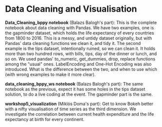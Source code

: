 # Data Cleaning and Visualisation

**Data_Cleaning_bppy notebook** (Balazs Balogh's part):
This is the complete notebook about data cleaning with Pandas. We have two examples, one is the gapminder dataset, which holds the life expectancy of every countries from 1800 to 2016. This is a messy, and untidy dataset originally, but with Pandas' data cleaning functions we clean it, and tidy it.
The second example is the tips dataset, intentionally ruined, so we can clean it. It holds more than two hundred rows, with bills, tips, day of the dinner or lunch, and so on. We used pandas' to_numeric, get_dummies, drop, replace functions among the "usual" ones. LabelEncoding and One-Hot Encoding was also introduced. What is the difference between the two, and when to use which (with wrong examples to make it more clear).

**data_cleaning_bppy_ws notebook** (Balazs Balogh's part):
The same notebook as the previous, expect it has some holes in the tips dataset solution, to do a live coding at the event. The gapminder part is the same.

**workshop5_visualization** (Miklós Doma's part):
Get to know Bokeh better with a nifty visualisation of time series as the third dimension. We investigate the correlation between current health expenditure and the life expectancy at birth for every continent.


